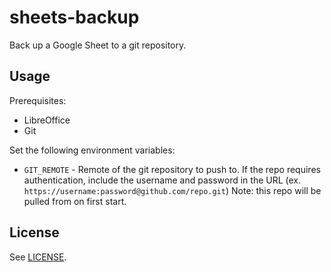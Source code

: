 # sheets-backup

Back up a Google Sheet to a git repository.

## Usage

Prerequisites:

- LibreOffice
- Git

Set the following environment variables:

- `GIT_REMOTE` - Remote of the git repository to push to. If the repo requires
  authentication, include the username and password in the URL (ex.
  `https://username:password@github.com/repo.git`) Note: this repo will be
  pulled from on first start.

## License

See [LICENSE](LICENSE).
